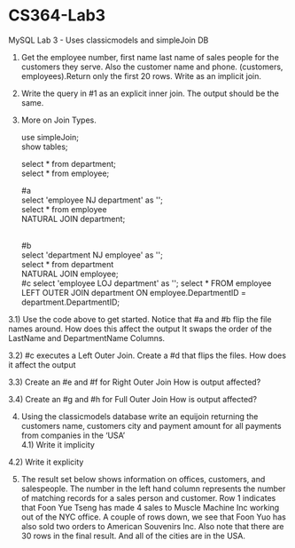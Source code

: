 # CS364-Lab3
MySQL Lab 3 - Uses classicmodels and simpleJoin DB
1. Get the employee number, first name last name of sales people for the customers they serve.  Also the customer name and phone. (customers, employees).Return only the first 20 rows. Write as an implicit join.
2. Write the query in #1 as an explicit inner join. The output should be the same.
3. More on Join Types.
 
    use simpleJoin; <br />
    show tables; <br />

    select * from department; <br />
    select * from employee; <br />

   \#a <br />
    select 'employee NJ department' as ''; <br />
    select * from employee <br />
    NATURAL JOIN department; <br /> <br />

   \#b <br />
   select 'department NJ employee' as ''; <br />
   select * from department <br />
   NATURAL JOIN employee; <br />
   \#c
   select 'employee LOJ department' as '';
   select *
   FROM employee
   LEFT OUTER JOIN department
   ON employee.DepartmentID = department.DepartmentID; <br />
   
3.1) Use the code above to get started.  Notice that \#a and \#b flip the file names around.  How does this affect the output
It swaps the order of the LastName and DepartmentName Columns. <br />

3.2) \#c executes a Left Outer Join. Create a #d that flips the files. How does it affect the output <br />

3.3)  Create an #e and #f for Right Outer Join  How is output affected? <br />

3.4) Create an #g and #h for Full Outer Join How is output affected? <br />

4. Using the classicmodels database write an equijoin returning the customers name, customers city and payment amount for all payments from companies in the ‘USA’ <br />
4.1)  Write it implicity <br />

4.2)  Write it explicity <br />

5.  The result set below shows information on offices, customers, and salespeople. The number in the left hand column represents the number of matching records for a sales person and customer.  Row 1 indicates that Foon Yue Tseng has made 4 sales to  Muscle Machine Inc working out of the NYC office.  A couple of rows down, we see that Foon Yuo has also sold two orders to American Souvenirs Inc.  Also note that there are 30 rows in the final result.  And all of the cities are in the USA.
